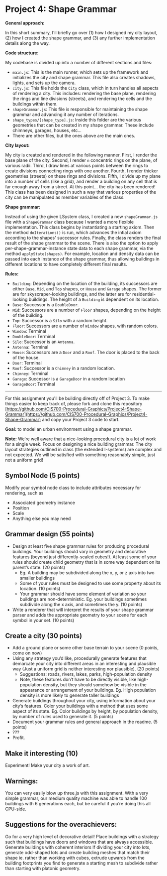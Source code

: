 
# Project 4: Shape Grammar

**General approach:**

In this short summary, I'll briefly go over (1) how I designed my city layout, (2) how I created the shape grammar, and (3) any further implementation details along the way.

**Code structure:**

My codebase is divided up into a number of different sections and files:

 - `main.js`: This is the main runner, which sets up the framework and initializes the city and shape grammar.  This file also creates shadows, lights, and sets up the camera.
 - `city.js`: This file holds the `City` class, which in turn handles all aspects of rendering a city.  This includes: rendering the base plane, rendering the rings and line divisions (streets), and rendering the cells and the buildings within them.
 - `shapeGrammar.js`: This file is responsible for maintaining the shape grammar and advancing it any number of iterations.
 - `shape_types/[shape_type].js`: Inside this folder are the various geometries that can be created in my shape grammar.  These include chimneys, garages, houses, etc...
 - There are other files, but the ones above are the main ones.

**City layout:**

My city is created and rendered in the following manner.  First, I render the base plane of the city.  Second, I render `n` concentric rings on the plane, of various radii.  Third, I draw lines at various points between the rings to create divisions connecting rings with one another.  Fourth, I render thicker geometries (streets) on these rings and divisions.  Fifth, I divide up my plane into a number of cells (like a grid), and render a building on any cell that is far enough away from a street.  At this point... the city has been rendered!  This class has been designed in such a way that various properties of the city can be manipulated as member variables of the class.

**Shape grammar:**

Instead of using the given LSystem class, I created a new `shapeGrammar.js` file with a `ShapeGrammar` class because I wanted a more flexible implementation.  This class begins by instantiating a starting axiom.  Then the method `doIterations()` is run, which advances the intial axiom according to the shapes' successor rules.  Finally, the class renders the final result of the shape grammar to the scene.  There is also the option to apply per-shape-grammar-instance state data to each shape grammar, via the method `applyState(shapes)`.  For example, location and density data can be passed into each instance of the shape grammar, thus allowing buildings in different locations to have completely different final results.

**Rules:**

 - `Building`: Depending on the location of the building, its successors are either `Base`, `Mid`, and `Top` shapes, or `House` and `Garage` shapes.  The former are for skyscraper-looking buildings, and the latter are for residential-looking buildings.  The height of a `Building` is dependent on its location.
 - `Base`: Successor is a `DoubleDoor`.
 - `Mid`: Successors are a number of `Floor` shapes, depending on the height of the building.
 - `Top`: Successor is a `Silo` with a random height.
 - `Floor`: Successors are a number of `Window` shapes, with random colors.
 - `Window`: Terminal
 - `DoubleDoor`: Terminal
 - `Silo`: Successor is an `Antenna`.
 - `Antenna`: Terminal
 - `House`: Successors are a `Door` and a `Roof`. The door is placed to the back of the house.
 - `Door`: Terminal
 - `Roof`: Successor is a `Chimney` in a random location.
 - `Chimney`: Terminal
 - `Garage`: Successor is a `GarageDoor` in a random location
 - `GarageDoor`: Terminal

---

For this assignment you'll be building directly off of Project 3. To make things easier to keep track of, please fork and clone this repository [https://github.com/CIS700-Procedural-Graphics/Project4-Shape-Grammar](https://github.com/CIS700-Procedural-Graphics/Project4-Shape-Grammar) and copy your Project 3 code to start.

**Goal:** to model an urban environment using a shape grammar.

**Note:** We’re well aware that a nice-looking procedural city is a lot of work for a single week. Focus on designing a nice building grammar. The city layout strategies outlined in class (the extended l-systems) are complex and not expected. We will be satisfied with something reasonably simple, just not a uniform grid!

## Symbol Node (5 points)
Modify your symbol node class to include attributes necessary for rendering, such as
- Associated geometry instance
- Position
- Scale
- Anything else you may need

## Grammar design (55 points)
- Design at least five shape grammar rules for producing procedural buildings. Your buildings should vary in geometry and decorative features (beyond just differently-scaled cubes!). At least some of your rules should create child geometry that is in some way dependent on its parent’s state. (20 points)
    - Eg. A building may be subdivided along the x, y, or z axis into two smaller buildings
    - Some of your rules must be designed to use some property about its location. (10 points)
    - Your grammar should have some element of variation so your buildings are non-deterministic.  Eg. your buildings sometimes subdivide along the x axis, and sometimes the y. (10 points)
- Write a renderer that will interpret the results of your shape grammar parser and adds the appropriate geometry to your scene for each symbol in your set. (10 points)

## Create a city (30 points)
- Add a ground plane or some other base terrain to your scene (0 points, come on now)
- Using any strategy you’d like, procedurally generate features that demarcate your city into different areas in an interesting and plausible way (Just a uniform grid is neither interesting nor plausible). (20 points)
    - Suggestions: roads, rivers, lakes, parks, high-population density
    - Note, these features don’t have to be directly visible, like high-population density, but they should somehow be visible in the appearance or arrangement of your buildings. Eg. High population density is more likely to generate taller buildings
- Generate buildings throughout your city, using information about your city’s features. Color your buildings with a method that uses some aspect of its state. Eg. Color buildings by height, by population density, by number of rules used to generate it. (5 points)
- Document your grammar rules and general approach in the readme. (5 points)
- ???
- Profit.

## Make it interesting (10)
Experiment! Make your city a work of art.


## Warnings:
You can very easily blow up three.js with this assignment. With a very simple grammar, our medium quality machine was able to handle 100 buildings with 6 generations each, but be careful if you’re doing this all CPU-side.

## Suggestions for the overachievers:
Go for a very high level of decorative detail!
Place buildings with a strategy such that buildings have doors and windows that are always accessible.
Generate buildings with coherent interiors
If dividing your city into lots, generate odd-shaped lots and create building meshes that match their shape ie. rather than working with cubes, extrude upwards from the building footprints you find to generate a starting mesh to subdivide rather than starting with platonic geometry.
